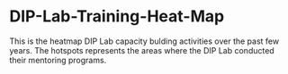 # DIP-Lab-Training-Heat-Map
This is the heatmap DIP Lab capacity bulding activities over the past few years.
The hotspots represents the areas where the DIP Lab conducted their mentoring programs.
